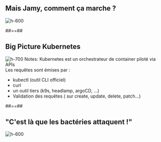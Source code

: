 
<!-- .slide: class="flex-row center" data-background="./assets/volcamp/bkgnd-main2.png"-->
## Mais Jamy, comment ça marche ?
![h-600](./assets/volcamp/cest-pas-sorcier-800.jpg)

##==##
<!-- .slide: class="flex-row center" data-background="./assets/volcamp/bkgnd-main2.png"-->
## Big Picture Kubernetes
![h-700](./assets/volcamp/k8s_archi1.png)
Notes:
Kubernetes est un orchestrateur de container piloté via APIs <BR>
Les requêtes sont émises par :
- kubectl (outil CLI officiel)
- curl
- un outil tiers (k9s, headlamp, argoCD, ...)
- Validation des requêtes ( sur create, update, delete, patch...)


##==##
<!-- .slide: class="flex-row center" data-background="./assets/volcamp/bkgnd-main2.png"-->
## "C'est là que les bactéries attaquent !"
![h-600](./assets/volcamp/admission_schema.jpg)


